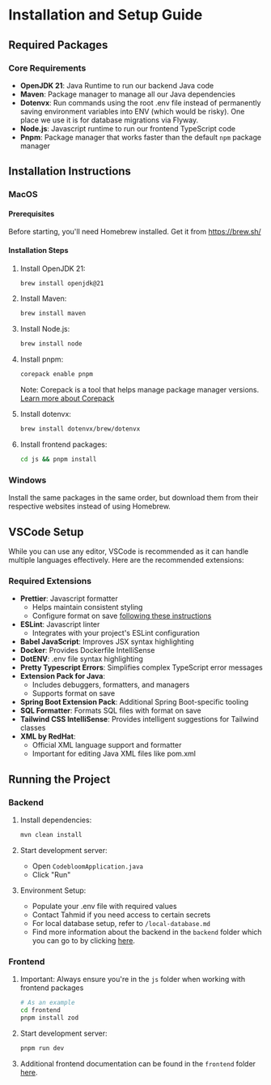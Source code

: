 # Installation and Setup Guide

## Required Packages

### Core Requirements

- **OpenJDK 21**: Java Runtime to run our backend Java code
- **Maven**: Package manager to manage all our Java dependencies
- **Dotenvx**: Run commands using the root .env file instead of permanently saving environment variables into ENV (which would be risky). One place we use it is for database migrations via Flyway.
- **Node.js**: Javascript runtime to run our frontend TypeScript code
- **Pnpm**: Package manager that works faster than the default `npm` package manager

## Installation Instructions

### MacOS

#### Prerequisites

Before starting, you'll need Homebrew installed. Get it from https://brew.sh/

#### Installation Steps

1. Install OpenJDK 21:

   ```zsh
   brew install openjdk@21
   ```

2. Install Maven:

   ```zsh
   brew install maven
   ```

3. Install Node.js:

   ```zsh
   brew install node
   ```

4. Install pnpm:

   ```zsh
   corepack enable pnpm
   ```

   Note: Corepack is a tool that helps manage package manager versions. [Learn more about Corepack](https://medium.com/@rohitdeshpande9922/corepack-managing-the-package-managers-d3d4d82f05c2)
   <br />

5. Install dotenvx:

   ```zsh
   brew install dotenvx/brew/dotenvx
   ```

6. Install frontend packages:
   ```zsh
   cd js && pnpm install
   ```

### Windows

Install the same packages in the same order, but download them from their respective websites instead of using Homebrew.

## VSCode Setup

While you can use any editor, VSCode is recommended as it can handle multiple languages effectively. Here are the recommended extensions:

### Required Extensions

- **Prettier**: Javascript formatter
  - Helps maintain consistent styling
  - Configure format on save [following these instructions](https://stackoverflow.com/questions/39494277/how-do-you-format-code-on-save-in-vs-code)
- **ESLint**: Javascript linter
  - Integrates with your project's ESLint configuration
- **Babel JavaScript**: Improves JSX syntax highlighting
- **Docker**: Provides Dockerfile IntelliSense
- **DotENV**: .env file syntax highlighting
- **Pretty Typescript Errors**: Simplifies complex TypeScript error messages
- **Extension Pack for Java**:
  - Includes debuggers, formatters, and managers
  - Supports format on save
- **Spring Boot Extension Pack**: Additional Spring Boot-specific tooling
- **SQL Formatter**: Formats SQL files with format on save
- **Tailwind CSS IntelliSense**: Provides intelligent suggestions for Tailwind classes
- **XML by RedHat**:
  - Official XML language support and formatter
  - Important for editing Java XML files like pom.xml

## Running the Project

### Backend

1. Install dependencies:

   ```bash
   mvn clean install
   ```

2. Start development server:

   - Open `CodebloomApplication.java`
   - Click "Run"

3. Environment Setup:
   - Populate your .env file with required values
   - Contact Tahmid if you need access to certain secrets
   - For local database setup, refer to `/local-database.md`
   - Find more information about the backend in the `backend` folder which you can go to by clicking [here](https://github.com/tahminator/tree/main/docs/backend).

### Frontend

1. Important: Always ensure you're in the `js` folder when working with frontend packages

   ```bash
   # As an example
   cd frontend
   pnpm install zod
   ```

2. Start development server:

   ```bash
   pnpm run dev
   ```

3. Additional frontend documentation can be found in the `frontend` folder [here](https://github.com/tahminator/tree/main/docs/frontend).
